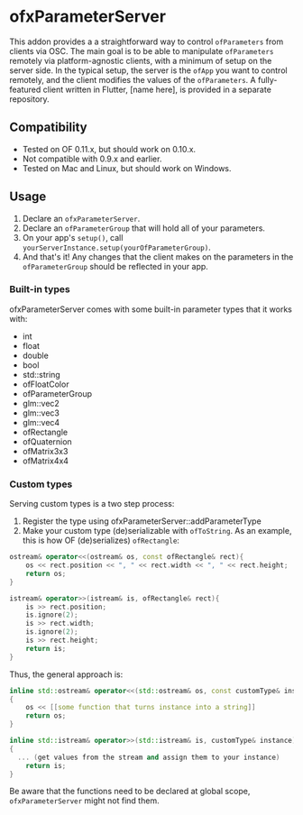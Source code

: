 # ofxParameterServer

This addon provides a a straightforward way to control `ofParameters` from clients via OSC. The main goal is to be able to manipulate `ofParameters` remotely via platform-agnostic clients, with a minimum of setup on the server side. In the typical setup, the server is the `ofApp` you want to control remotely, and the client modifies the values of the `ofParameters`. A fully-featured client written in Flutter, [name here], is provided in a separate repository.

## Compatibility
* Tested on OF 0.11.x, but should work on 0.10.x.
* Not compatible with 0.9.x and earlier.
* Tested on Mac and Linux, but should work on Windows.

## Usage
1. Declare an `ofxParameterServer`.
1. Declare an `ofParameterGroup` that will hold all of your parameters.
2. On your app's `setup()`, call `yourServerInstance.setup(yourOfParameterGroup)`.
3. And that's it! Any changes that the client makes on the parameters in the `ofParameterGroup` should be reflected in your app.

### Built-in types
ofxParameterServer comes with some built-in parameter types that it works with:
* int
* float
* double
* bool
* std::string
* ofFloatColor
* ofParameterGroup
* glm::vec2
* glm::vec3
* glm::vec4
* ofRectangle
* ofQuaternion
* ofMatrix3x3
* ofMatrix4x4

### Custom types
Serving custom types is a two step process:
1. Register the type using 	ofxParameterServer::addParameterType
2. Make your custom type (de)serializable with `ofToString`. As an example, this is how OF (de)serializes) `ofRectangle`:

```C++
ostream& operator<<(ostream& os, const ofRectangle& rect){
	os << rect.position << ", " << rect.width << ", " << rect.height;
	return os;
}

istream& operator>>(istream& is, ofRectangle& rect){
	is >> rect.position;
	is.ignore(2);
	is >> rect.width;
	is.ignore(2);
	is >> rect.height;
	return is;
}
```
Thus, the general approach is:

```C++
inline std::ostream& operator<<(std::ostream& os, const customType& instance)
{
	os << [[some function that turns instance into a string]]
	return os;
}

inline std::istream& operator>>(std::istream& is, customType& instance)
{
  ... (get values from the stream and assign them to your instance)
	return is;
}
```

Be aware that the functions need to be declared at global scope, `ofxParameterServer` might not find them.
